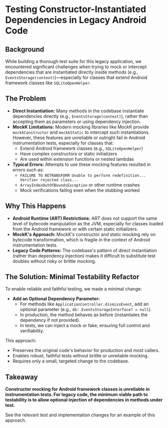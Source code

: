 # Testing Constructor-Instantiated Dependencies in Legacy Android Code

## Background

While building a thorough test suite for this legacy application, we encountered significant challenges when trying to mock or intercept dependencies that are instantiated directly inside methods (e.g., `EventsStorage(context)`)—especially for classes that extend Android framework classes like `SQLiteOpenHelper`.

## The Problem

- **Direct Instantiation:** Many methods in the codebase instantiate dependencies directly (e.g., `EventsStorage(context)`), rather than accepting them as parameters or using dependency injection.
- **MockK Limitations:** Modern mocking libraries like MockK provide `mockkConstructor` and `mockkStatic` to intercept such instantiations. However, these features are unreliable or outright fail in Android instrumentation tests, especially for classes that:
  - Extend Android framework classes (e.g., `SQLiteOpenHelper`)
  - Have complex constructors or static initializers
  - Are used within extension functions or nested lambdas
- **Typical Errors:** Attempts to use these mocking features resulted in errors such as:
  - `FAILURE TO RETRANSFORM Unable to perform redefinition... Verifier rejected class...`
  - `ArrayIndexOutOfBoundsException` or other runtime crashes
  - Mock verifications failing even when the stubbing worked

## Why This Happens

- **Android Runtime (ART) Restrictions:** ART does not support the same level of bytecode manipulation as the JVM, especially for classes loaded from the Android framework or with certain static initializers.
- **MockK's Approach:** MockK's constructor and static mocking rely on bytecode transformation, which is fragile in the context of Android instrumentation tests.
- **Legacy Code Patterns:** The codebase's pattern of direct instantiation (rather than dependency injection) makes it difficult to substitute test doubles without risky or brittle mocking.

## The Solution: Minimal Testability Refactor

To enable reliable and faithful testing, we made a minimal change:

- **Add an Optional Dependency Parameter:**
  - For methods like `ApplicationController.dismissEvent`, add an optional parameter (e.g., `db: EventsStorageInterface? = null`).
  - In production, the method behaves as before (instantiates the dependency if not provided).
  - In tests, we can inject a mock or fake, ensuring full control and verifiability.

This approach:
- Preserves the original code's behavior for production and most callers.
- Enables robust, faithful tests without brittle or unreliable mocking.
- Requires only a small, targeted change to the codebase.

## Takeaway

**Constructor mocking for Android framework classes is unreliable in instrumentation tests. For legacy code, the minimum viable path to testability is to allow optional injection of dependencies in methods under test.**

See the relevant test and implementation changes for an example of this approach.
